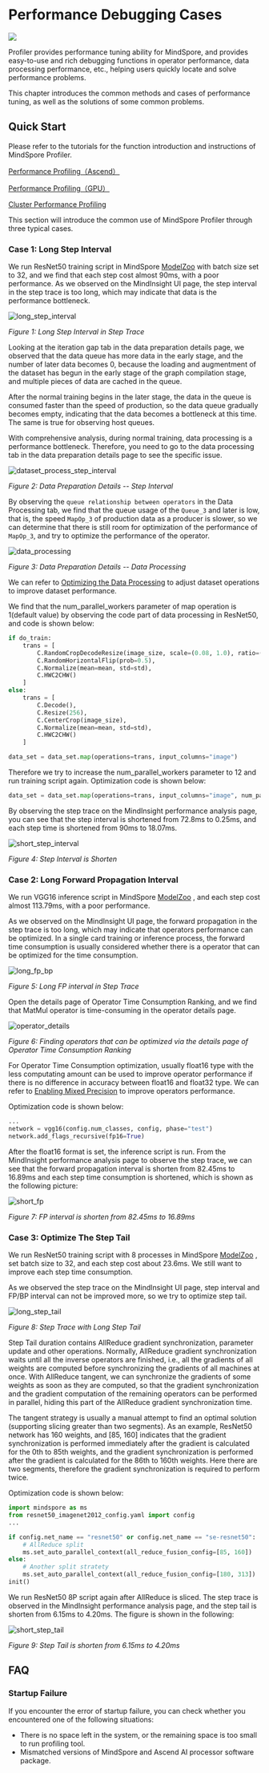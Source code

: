 # Performance Debugging Cases

<a href="https://gitee.com/mindspore/docs/blob/r2.0.0-alpha/docs/mindinsight/docs/source_en/performance_optimization.md" target="_blank"><img src="https://mindspore-website.obs.cn-north-4.myhuaweicloud.com/website-images/master/resource/_static/logo_source_en.png"></a>

Profiler provides performance tuning ability for MindSpore, and provides easy-to-use and rich debugging functions in operator performance, data processing performance, etc., helping users quickly locate and solve performance problems.

This chapter introduces the common methods and cases of performance tuning, as well as the solutions of some common problems.

## Quick Start

Please refer to the tutorials for the function introduction and instructions of MindSpore Profiler.

[Performance Profiling（Ascend）](https://www.mindspore.cn/mindinsight/docs/en/r2.0.0-alpha/performance_profiling_ascend.html)

[Performance Profiling（GPU）](https://www.mindspore.cn/mindinsight/docs/en/r2.0.0-alpha/performance_profiling_gpu.html)

[Cluster Performance Profiling](https://www.mindspore.cn/mindinsight/docs/en/r2.0.0-alpha/performance_profiling_of_cluster.html)

This section will introduce the common use of MindSpore Profiler through three typical cases.

### Case 1: Long Step Interval

We run ResNet50 training script in MindSpore [ModelZoo](https://gitee.com/mindspore/models/blob/r2.0.0-alpha/README.md#) with batch size set to 32, and we find that each step cost almost 90ms, with a poor performance.
As we observed on the MindInsight UI page, the step interval in the step trace is too long, which may indicate that data is the performance bottleneck.

![long_step_interval](images/profiler_case1_long_step_interval.png)

*Figure 1: Long Step Interval in Step Trace*

Looking at the iteration gap tab in the data preparation details page, we observed that the data queue has more data in the early stage, and the number of later data becomes 0, because the loading and augmentment of the dataset has begun in the early stage of the graph compilation stage, and multiple pieces of data are cached in the queue.

After the normal training begins in the later stage, the data in the queue is consumed faster than the speed of production, so the data queue gradually becomes empty, indicating that the data becomes a bottleneck at this time. The same is true for observing host queues.

With comprehensive analysis, during normal training, data processing is a performance bottleneck. Therefore, you need to go to the data processing tab in the data preparation details page to see the specific issue.

![dataset_process_step_interval](images/profiler_case1_data_processing_step_interval.png)

*Figure 2: Data Preparation Details -- Step Interval*

By observing the `queue relationship between operators` in the Data Processing tab, we find that the queue usage of the `Queue_3` and later is low, that is, the speed `MapOp_3` of production data as a producer is slower, so we can determine that there is still room for optimization of the performance of `MapOp_3`, and try to optimize the performance of the operator.

![data_processing](images/profiler_case1_dataset_processing.png)

*Figure 3: Data Preparation Details -- Data Processing*

We can refer to [Optimizing the Data Processing](https://www.mindspore.cn/tutorials/experts/en/r2.0.0-alpha/dataset/optimize.html ) to adjust dataset operations to improve dataset performance.

We find that the num_parallel_workers parameter of map operation is 1(default value) by observing the code part of data processing in ResNet50, and code is shown below:

```python
if do_train:
    trans = [
        C.RandomCropDecodeResize(image_size, scale=(0.08, 1.0), ratio=(0.75, 1.333)),
        C.RandomHorizontalFlip(prob=0.5),
        C.Normalize(mean=mean, std=std),
        C.HWC2CHW()
    ]
else:
    trans = [
        C.Decode(),
        C.Resize(256),
        C.CenterCrop(image_size),
        C.Normalize(mean=mean, std=std),
        C.HWC2CHW()
    ]

data_set = data_set.map(operations=trans, input_columns="image")
```

Therefore we try to increase the num_parallel_workers parameter to 12 and run training script again. Optimization code is shown below:

```python
data_set = data_set.map(operations=trans, input_columns="image", num_parallel_workers=12)
```

By observing the step trace on the MindInsight performance analysis page, you can see that the step interval is shortened from 72.8ms to 0.25ms, and each step time is shortened from 90ms to 18.07ms.

![short_step_interval](images/profiler_case1_short_step_interval.png)

*Figure 4: Step Interval is Shorten*

### Case 2: Long Forward Propagation Interval

We run VGG16 inference script in MindSpore [ModelZoo](https://gitee.com/mindspore/models/blob/r2.0.0-alpha/README.md#) , and each step cost almost 113.79ms, with a poor performance.

As we observed on the MindInsight UI page, the forward propagation in the step trace is too long, which may indicate that operators performance can be optimized. In a single card training or inference process, the forward time consumption is usually considered whether there is a operator that can be optimized for the time consumption.

![long_fp_bp](images/profiler_case2_long_fp_bp.png)

*Figure 5: Long FP interval in Step Trace*

Open the details page of Operator Time Consumption Ranking, and we find that MatMul operator is time-consuming in the operator details page.

![operator_details](images/profiler_case2_operator_details.png)

*Figure 6: Finding operators that can be optimized via the details page of Operator Time Consumption Ranking*

For Operator Time Consumption optimization, usually float16 type with the less computating amount can be used to improve operator performance if there is no difference in accuracy between float16 and float32 type. We can refer to [Enabling Mixed Precision](https://www.mindspore.cn/tutorials/zh-CN/r2.0.0-alpha/advanced/mixed_precision.html ) to improve operators performance.

Optimization code is shown below:

```python
...
network = vgg16(config.num_classes, config, phase="test")
network.add_flags_recursive(fp16=True)
```

After the float16 format is set, the inference script is run. From the MindInsight performance analysis page to observe the step trace, we can see that the forward propagation interval is shorten from 82.45ms to 16.89ms and each step time consumption is shortened, which is shown as the following picture:

![short_fp](images/profiler_case2_short_fp.png)

*Figure 7: FP interval is shorten from 82.45ms to 16.89ms*

### Case 3: Optimize The Step Tail

We run ResNet50 training script with 8 processes in MindSpore [ModelZoo](https://gitee.com/mindspore/models/blob/r2.0.0-alpha/README.md#) , set batch size to 32, and each step cost about 23.6ms. We still want to improve each step time consumption.

As we observed the step trace on the MindInsight UI page, step interval and FP/BP interval can not be improved more, so we try to optimize step tail.

![long_step_tail](images/profiler_case3_long_step_tail.png)

*Figure 8: Step Trace with Long Step Tail*

Step Tail duration contains AllReduce gradient synchronization, parameter update and other operations. Normally, AllReduce gradient synchronization waits until all the inverse operators are finished, i.e., all the gradients of all weights are computed before synchronizing the gradients of all machines at once. With AllReduce tangent, we can synchronize the gradients of some weights as soon as they are computed, so that the gradient synchronization and the gradient computation of the remaining operators can be performed in parallel, hiding this part of the AllReduce gradient synchronization time.

The tangent strategy is usually a manual attempt to find an optimal solution (supporting slicing greater than two segments). As an example, ResNet50 network has 160 weights, and [85, 160] indicates that the gradient synchronization is performed immediately after the gradient is calculated for the 0th to 85th weights, and the gradient synchronization is performed after the gradient is calculated for the 86th to 160th weights. Here there are two segments, therefore the gradient synchronization is required to perform twice.

Optimization code is shown below:

```python
import mindspore as ms
from resnet50_imagenet2012_config.yaml import config
...

if config.net_name == "resnet50" or config.net_name == "se-resnet50":
    # AllReduce split
    ms.set_auto_parallel_context(all_reduce_fusion_config=[85, 160])
else:
    # Another split stratety
    ms.set_auto_parallel_context(all_reduce_fusion_config=[180, 313])
init()
```

We run ResNet50 8P script again after AllReduce is sliced. The step trace is observed in the MindInsight performance analysis page, and the step tail is shorten from 6.15ms to 4.20ms. The figure is shown in the following:

![short_step_tail](images/profiler_case3_short_step_tail.png)

*Figure 9: Step Tail is shorten from 6.15ms to 4.20ms*

## FAQ

### Startup Failure

If you encounter the error of startup failure, you can check whether you encountered one of the following situations:

- There is no space left in the system, or the remaining space is too small to run profiling tool.
- Mismatched versions of MindSpore and Ascend AI processor software package.
